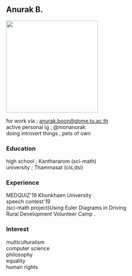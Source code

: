 ## Anurak B.
<img src="https://www.img.in.th/images/91185cc9894462929b056ae7945fa211.jpg" width="250" height="251">

for work via ; anurak.boon@dome.tu.ac.th <br>
active personal ig ; @monanurak <br>
doing introvert things , pets of own 

### Education

high school ; Kanthararom (sci-math) <br>
university  ; Thammasat (cis,dsi)

### Experience

MEDQUIZ'19 Khonkhaen University <br>
speech contest'19  <br>
(sci-math project)Using Euler Diagrams in Driving <br>
Rural Development Volunteer Camp
.
### Interest

multiculturalism <br>
computer science <br>
philosophy <br>
equality <br>
human rights

